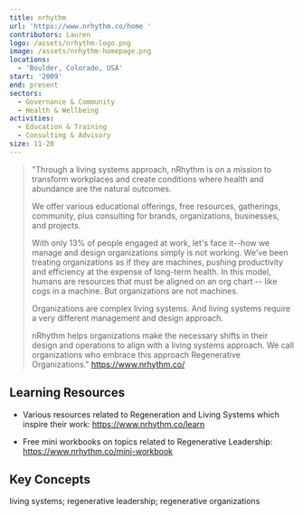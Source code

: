 ```yaml
---
title: nrhythm
url: 'https://www.nrhythm.co/home '
contributors: Lauren
logo: /assets/nrhythm-logo.png
image: /assets/nrhythm-homepage.png
locations:
  - 'Boulder, Colorado, USA'
start: '2009'
end: present
sectors:
  - Governance & Community
  - Health & Wellbeing
activities:
  - Education & Training
  - Consulting & Advisory
size: 11-20
---
```

> "Through a living systems approach, nRhythm is on a mission to transform workplaces and create conditions where health and abundance are the natural outcomes.
> 
> We offer various educational offerings, free resources, gatherings, community, plus consulting for brands, organizations, businesses, and projects. 
> 
> With only 13% of people engaged at work, let's face it--how we manage and design organizations simply is not working. We've been treating organizations as if they are machines, pushing productivity and efficiency at the expense of long-term health. In this model, humans are resources that must be aligned on an org chart -- like cogs in a machine. But organizations are not machines. 
> 
> Organizations are complex living systems. And living systems require a very different management and design approach.
> 
> nRhythm helps organizations make the necessary shifts in their design and operations to align with a living systems approach. We call organizations who embrace this approach Regenerative Organizations." 
> https://www.nrhythm.co/ 

## Learning Resources

- Various resources related to Regeneration and Living Systems which inspire their work: https://www.nrhythm.co/learn 

- Free mini workbooks on topics related to Regenerative Leadership: https://www.nrhythm.co/mini-workbook 

## Key Concepts

living systems; regenerative leadership; regenerative organizations
